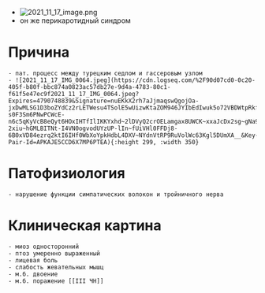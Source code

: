 - ![2021_11_17_image.png](https://cdn.logseq.com/%2F90d07cd0-0c20-405f-b80f-bbc874a0823a7926eb58-57ca-49f2-9e7a-7c9726f7f9552021_11_17_image.png?Expires=4790748324&Signature=hjVqGMf31wXnDsQfhO~fDCfo~fc1R2~0aSAqw20YEgT-f6c1Rf9myK1Smru2dDQ2Xv7d9Jwz58BlaQvMjPu97q4DLf8Kcxzx5iQlt-27CSqcqljLce4cX8WDB39afHmjUrmce2l02b9uB9J4oNVenHhcqeSoDIr2oLXoZzm1ZjxqAq2Z0W-sxVrKNJVqvdO95UIRWJ9lVfE3Bz6SZtU-m735IZK4Hxa-kZg~jrbyCBRPQGj~uMEwmUXhdc1vrCNlBIHDBJ-5SZefJtUhr4b-zNHpZ2RmVctQ8RnPsv6kW6elTQlv6g9doqMirSh3PPrk1qBwQpNIWjCIhlDxvLm9IQ__&Key-Pair-Id=APKAJE5CCD6X7MP6PTEA)
- он же перикаротидный синдром
# Причина
	- пат. процесс между турецким седлом и гассеровым узлом
	- ![2021_11_17_IMG_0064.jpeg](https://cdn.logseq.com/%2F90d07cd0-0c20-405f-b80f-bbc874a0823ac57db27e-9d4a-4783-80c1-f61f5e47ec9f2021_11_17_IMG_0064.jpeg?Expires=4790748839&Signature=nuEKkX2rh7aJjmaqswQgojOa-jxDwMLSG1D3boZYdCz2rLETWesu4TSolE5wUizwKtaZOM946JYIbEdIwuk5o72VBDWtpRkfUWj0n0-s0F3Sm6PNwPCWcE-n6c5qKyVcB8eQyt6HOxIHTfIlIKKYxhd~2lDVyQ2crOELamgax8UWCK~xxaJcDx2sg~gNa9BVpUAexvar9s0KP7~uWhJpc5MnzEId7WB1UqFvC-2xiu~hGMLBITNt-I4VN0ogvodUYzUP-lIn~fUiVHl0FFDj8-6B0xVD84ezrq2ktI6IHf0WbXoYpkHdbL4DXV~NYdnVtRP9RuVolWc63Kgl5DUmXA__&Key-Pair-Id=APKAJE5CCD6X7MP6PTEA){:height 299, :width 350}
# Патофизиология
	- нарушение функции симпатических волокон и тройничного нерва
# Клиническая картина
	- миоз односторонний
	- птоз умеренно выраженный
	- лицевая боль
	- слабость жевательных мышц
	- м.б. двоение
	- м.б. поражение [[III ЧН]]
